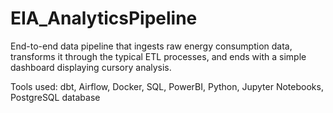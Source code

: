 # EIA_AnalyticsPipeline
End-to-end data pipeline that ingests raw energy consumption data, transforms it through the typical ETL processes, and ends with a simple dashboard displaying cursory analysis.

Tools used: dbt, Airflow, Docker, SQL, PowerBI, Python, Jupyter Notebooks, PostgreSQL database
